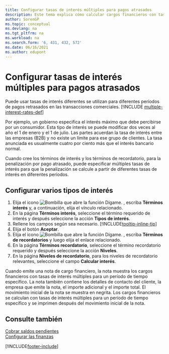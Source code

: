 ```yaml
---
title: Configurar tasas de interés múltiples para pagos atrasados
description: Este tema explica cómo calcular cargos financieros con tasas de interés múltiples para un período específico.
author: SorenGP
ms.topic: conceptual
ms.devlang: na
ms.tgt_pltfrm: na
ms.workload: na
ms.search.form: '6, 431, 432, 572'
ms.date: 06/16/2021
ms.author: edupont
---
```

# <a name="set-up-multiple-interest-rates-for-delayed-payment"></a><a name="set-up-multiple-interest-rates-for-delayed-payment"></a><a name="set-up-multiple-interest-rates-for-delayed-payment"></a>Configurar tasas de interés múltiples para pagos atrasados

Puede usar tasas de interés diferentes se utilizan para diferentes períodos de pagos retrasados en las transacciones comerciales. [!INCLUDE [multiple-interest-rates-def](includes/multiple-interest-rates-def.md)]

Por ejemplo, un gobierno especifica el interés máximo que debe percibirse por un consumidor. Esta tipo de interés se puede modificar dos veces al año el 1 de enero y el 1 de julio. Las partes acuerdan la tasa de interés entre las empresas (B2B) y no existe un límite para ese grupo de clientes. La tasa anunciada es usualmente cuatro por ciento más que el interés bancario normal.

Cuando cree los términos de interés y los términos de recordatorio, para la penalización por pago atrasado, puede especificar múltiples tasas de interés para que la penalización se calcule a partir de diferentes tasas de interés en diferentes períodos.  

## <a name="to-set-up-multiple-interest-rates"></a><a name="to-set-up-multiple-interest-rates"></a><a name="to-set-up-multiple-interest-rates"></a>Configurar varios tipos de interés

1. Elija el icono ![Bombilla que abre la función Dígame.](media/ui-search/search_small.png "Dígame qué desea hacer") , escriba **Términos interés** y, a continuación, elija el vínculo relacionado.  
2. En la página **Términos interés**, seleccione el término requerido de interés y después seleccione la acción **Tipos de interés**.  
3. Rellene los campos según sea necesario. [!INCLUDE[tooltip-inline-tip](includes/tooltip-inline-tip_md.md)]
4. Elija el botón **Aceptar**.  
5. Elija el icono ![Bombilla que abre la función Dígame.](media/ui-search/search_small.png "Dígame qué desea hacer") , escriba **Términos de recordatorios** y luego elija el enlace relacionado.  
6. En la página **Términos recordatorio**, seleccione el término recordatorio requerido y después seleccione la acción **Niveles**.  
7. En la página **Niveles de recordatorio**, para los niveles de recordatorio relevantes, seleccione el campo **Calcular interés**.  

Cuando emite una nota de cargo financiero, la nota muestra los cargos financieros con tasas de interés múltiples para un período de tiempo específico. La nota también contiene los detalles de contacto del cliente, la empresa que emite la nota, el importe adicional y el importe total. El movimiento inicial de la nota se muestra en negrita. Los cargos financieros se calculan con tasas de interés múltiples para un período de tiempo específico y se imprimen después del movimiento inicial de la nota.  

## <a name="see-also"></a><a name="see-also"></a><a name="see-also"></a>Consulte también

[Cobrar saldos pendientes](receivables-collect-outstanding-balances.md)  
[Configurar las finanzas](finance-setup-finance.md)


[!INCLUDE[footer-include](includes/footer-banner.md)]
